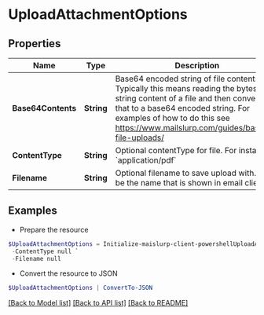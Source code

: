# UploadAttachmentOptions
## Properties

Name | Type | Description | Notes
------------ | ------------- | ------------- | -------------
**Base64Contents** | **String** | Base64 encoded string of file contents. Typically this means reading the bytes or string content of a file and then converting that to a base64 encoded string. For examples of how to do this see https://www.mailslurp.com/guides/base64-file-uploads/ | 
**ContentType** | **String** | Optional contentType for file. For instance &#x60;application/pdf&#x60; | [optional] 
**Filename** | **String** | Optional filename to save upload with. Will be the name that is shown in email clients | [optional] 

## Examples

- Prepare the resource
```powershell
$UploadAttachmentOptions = Initialize-maislurp-client-powershellUploadAttachmentOptions  -Base64Contents null `
 -ContentType null `
 -Filename null
```

- Convert the resource to JSON
```powershell
$UploadAttachmentOptions | ConvertTo-JSON
```

[[Back to Model list]](../README#documentation-for-models) [[Back to API list]](../README#documentation-for-api-endpoints) [[Back to README]](../README)

